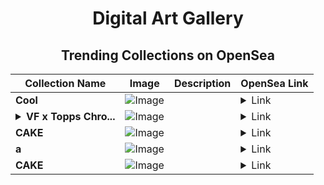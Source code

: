 <div align="center">

# Digital Art Gallery

## Trending Collections on OpenSea

| Collection Name                       | Image                                                                                     | Description                       | OpenSea Link                                                                                          |
|---------------------------------------|-------------------------------------------------------------------------------------------|-----------------------------------|--------------------------------------------------------------------------------------------------------|
| **Cool** | ![Image](https://i.seadn.io/s/raw/files/4d98aa22f88a4c02f4762cb80c2bdaa6.jpg?w=500&auto=format?w=200&auto=format) |  | <details><summary>Link</summary>[Cool](https://opensea.io/collection/cool-2303)</details> |
| **<details><summary>VF x Topps Chro...</summary>VF x Topps Chrome Spotlight</details>** | ![Image](https://i.seadn.io/s/raw/files/ba7c1d77b79b0a23e0fbc50fdaf106ad.png?w=500&auto=format?w=200&auto=format) |  | <details><summary>Link</summary>[VF x Topps Chrome Spotlight](https://opensea.io/collection/vf-x-topps-chrome-spotlight)</details> |
| **CAKE** | ![Image](https://i.seadn.io/s/raw/files/efbf1c2a0416805f3ce8272930b70ff5.jpg?w=500&auto=format?w=200&auto=format) |  | <details><summary>Link</summary>[CAKE](https://opensea.io/collection/cake-14464)</details> |
| **a** | ![Image](https://i.seadn.io/s/raw/files/195592940cb8344c44829b73a2ae0051.jpg?w=500&auto=format?w=200&auto=format) |  | <details><summary>Link</summary>[a](https://opensea.io/collection/a-2012)</details> |
| **CAKE** | ![Image](https://i.seadn.io/s/raw/files/1cba62b9b6fefcaaae296da29a9b87f8.jpg?w=500&auto=format?w=200&auto=format) |  | <details><summary>Link</summary>[CAKE](https://opensea.io/collection/cake-14463)</details> |

</div>